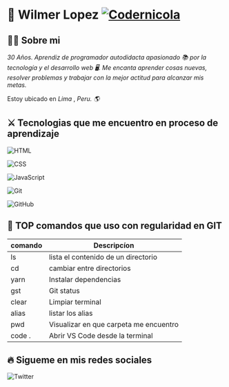 # :wave: Wilmer Lopez [![Codernicola](https://img.shields.io/github/followers/DevOld112?style=social)]([(https://github.com/DevOld112)])

## :technologist: Sobre mi

_*30 Años*. Aprendiz de programador autodidacta apasionado :books: por la tecnología y el desarrollo web :desktop_computer:. Me encanta aprender cosas nuevas, resolver problemas y trabajar con la mejor actitud para alcanzar mis metas._

Estoy ubicado en _Lima_ , _Peru. :earth_americas:_

## :crossed_swords: Tecnologias que me encuentro en proceso de aprendizaje


![HTML](https://img.shields.io/badge/HTML5-HTML-orange)

![CSS](https://img.shields.io/badge/CSS-CSS3-blue)

![JavaScript](https://img.shields.io/badge/-JavaScript-black?style=flat&logo=javascript)

![Git](https://img.shields.io/badge/-Git-black?style=flat&logo=git)

![GitHub](https://img.shields.io/badge/-GitHub-black?style=flat&logo=github)




      
## :repeat: TOP comandos que uso con regularidad en GIT 

| comando | Descripcíon                          | 
|---------|--------------------------------------|
| ls | lista el contenido de un directorio       |
| cd | cambiar entre directorios                 |
| yarn | Instalar dependencias                   |
| gst | Git status                               |
| clear | Limpiar terminal                       |
| alias | listar los alias                       |
| pwd   | Visualizar en que carpeta me encuentro |
| code .| Abrir VS Code desde la terminal        |

## :fire: Sigueme en mis redes sociales

![Twitter](https://img.shields.io/twitter/follow/EdwardEmpatico?color=%230000ff&label=Twitter&logo=twitter)


